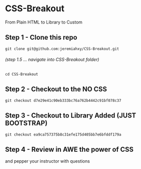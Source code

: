 # CSS-Breakout
From Plain HTML to Library to Custom

## Step 1 - Clone this repo
```git clone git@github.com:jeremiahxy/CSS-Breakout.git```

###### (step 1.5 ... navigate into CSS-Breakout folder)
```cd CSS-Breakout```

## Step 2 - Checkout to the NO CSS
```git checkout d7e29e41c90eb333bc76a762b4442c91bf078c37```

## Step 3 - Checkout to Library Added (JUST BOOTSTRAP)
```git checkout ea9ca757375b8c31efe175d405bb7e6bfddf179a```

## Step 4 - Review in AWE the power of CSS
and pepper your instructor with questions
